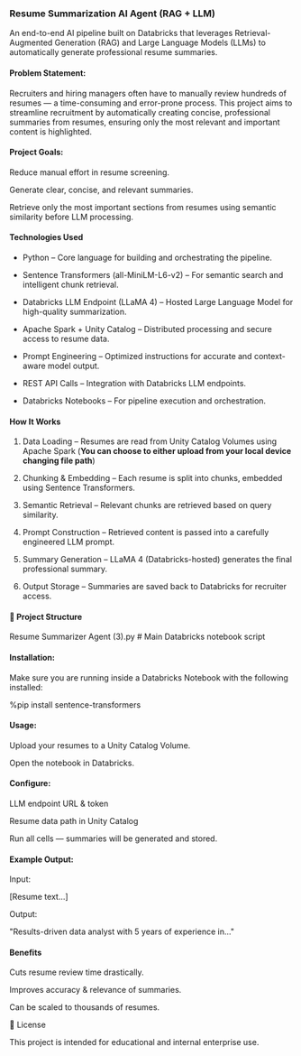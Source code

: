 ### Resume Summarization AI Agent (RAG + LLM)

An end-to-end AI pipeline built on Databricks that leverages Retrieval-Augmented Generation (RAG) and Large Language Models (LLMs) to automatically generate professional resume summaries.

#### Problem Statement:

Recruiters and hiring managers often have to manually review hundreds of resumes — a time-consuming and error-prone process. This project aims to streamline recruitment by automatically creating concise, professional summaries from resumes, ensuring only the most relevant and important content is highlighted.

#### Project Goals:

Reduce manual effort in resume screening.

Generate clear, concise, and relevant summaries.

Retrieve only the most important sections from resumes using semantic similarity before LLM processing.

#### Technologies Used

- Python – Core language for building and orchestrating the pipeline.

- Sentence Transformers (all-MiniLM-L6-v2) – For semantic search and intelligent chunk retrieval.

- Databricks LLM Endpoint (LLaMA 4) – Hosted Large Language Model for high-quality summarization.

- Apache Spark + Unity Catalog – Distributed processing and secure access to resume data.

- Prompt Engineering – Optimized instructions for accurate and context-aware model output.

- REST API Calls – Integration with Databricks LLM endpoints.

- Databricks Notebooks – For pipeline execution and orchestration.

#### How It Works

1. Data Loading – Resumes are read from Unity Catalog Volumes using Apache Spark (**You can choose to either upload from your local device changing file path**)

2. Chunking & Embedding – Each resume is split into chunks, embedded using Sentence Transformers.

3. Semantic Retrieval – Relevant chunks are retrieved based on query similarity.

4. Prompt Construction – Retrieved content is passed into a carefully engineered LLM prompt.

5. Summary Generation – LLaMA 4 (Databricks-hosted) generates the final professional summary.

6. Output Storage – Summaries are saved back to Databricks for recruiter access.

#### 📂 Project Structure
Resume Summarizer Agent (3).py   # Main Databricks notebook script

#### Installation:

Make sure you are running inside a Databricks Notebook with the following installed:

%pip install sentence-transformers

#### Usage:

Upload your resumes to a Unity Catalog Volume.

Open the notebook in Databricks.

#### Configure:

LLM endpoint URL & token

Resume data path in Unity Catalog

Run all cells — summaries will be generated and stored.

#### Example Output: 

Input:

[Resume text...]

Output:

"Results-driven data analyst with 5 years of experience in..."

####  Benefits

Cuts resume review time drastically.

Improves accuracy & relevance of summaries.

Can be scaled to thousands of resumes.

📜 License

This project is intended for educational and internal enterprise use.
